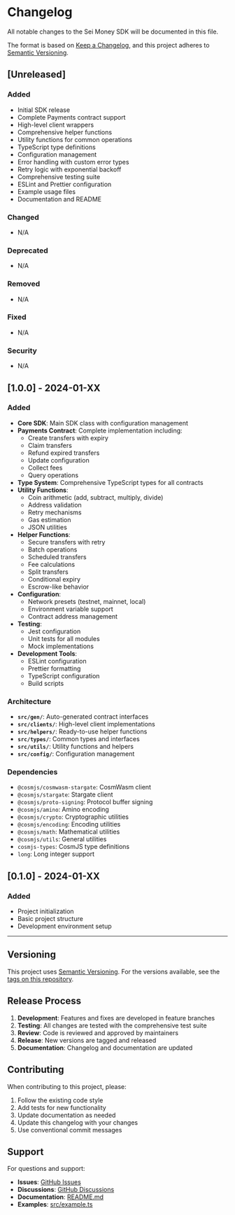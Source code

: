 # Changelog

All notable changes to the Sei Money SDK will be documented in this file.

The format is based on [Keep a Changelog](https://keepachangelog.com/en/1.0.0/),
and this project adheres to [Semantic Versioning](https://semver.org/spec/v2.0.0.html).

## [Unreleased]

### Added
- Initial SDK release
- Complete Payments contract support
- High-level client wrappers
- Comprehensive helper functions
- Utility functions for common operations
- TypeScript type definitions
- Configuration management
- Error handling with custom error types
- Retry logic with exponential backoff
- Comprehensive testing suite
- ESLint and Prettier configuration
- Example usage files
- Documentation and README

### Changed
- N/A

### Deprecated
- N/A

### Removed
- N/A

### Fixed
- N/A

### Security
- N/A

## [1.0.0] - 2024-01-XX

### Added
- **Core SDK**: Main SDK class with configuration management
- **Payments Contract**: Complete implementation including:
  - Create transfers with expiry
  - Claim transfers
  - Refund expired transfers
  - Update configuration
  - Collect fees
  - Query operations
- **Type System**: Comprehensive TypeScript types for all contracts
- **Utility Functions**: 
  - Coin arithmetic (add, subtract, multiply, divide)
  - Address validation
  - Retry mechanisms
  - Gas estimation
  - JSON utilities
- **Helper Functions**:
  - Secure transfers with retry
  - Batch operations
  - Scheduled transfers
  - Fee calculations
  - Split transfers
  - Conditional expiry
  - Escrow-like behavior
- **Configuration**: 
  - Network presets (testnet, mainnet, local)
  - Environment variable support
  - Contract address management
- **Testing**: 
  - Jest configuration
  - Unit tests for all modules
  - Mock implementations
- **Development Tools**:
  - ESLint configuration
  - Prettier formatting
  - TypeScript configuration
  - Build scripts

### Architecture
- **`src/gen/`**: Auto-generated contract interfaces
- **`src/clients/`**: High-level client implementations
- **`src/helpers/`**: Ready-to-use helper functions
- **`src/types/`**: Common types and interfaces
- **`src/utils/`**: Utility functions and helpers
- **`src/config/`**: Configuration management

### Dependencies
- `@cosmjs/cosmwasm-stargate`: CosmWasm client
- `@cosmjs/stargate`: Stargate client
- `@cosmjs/proto-signing`: Protocol buffer signing
- `@cosmjs/amino`: Amino encoding
- `@cosmjs/crypto`: Cryptographic utilities
- `@cosmjs/encoding`: Encoding utilities
- `@cosmjs/math`: Mathematical utilities
- `@cosmjs/utils`: General utilities
- `cosmjs-types`: CosmJS type definitions
- `long`: Long integer support

## [0.1.0] - 2024-01-XX

### Added
- Project initialization
- Basic project structure
- Development environment setup

---

## Versioning

This project uses [Semantic Versioning](https://semver.org/). For the versions available, see the [tags on this repository](https://github.com/sei-money/sei-money-sdk/tags).

## Release Process

1. **Development**: Features and fixes are developed in feature branches
2. **Testing**: All changes are tested with the comprehensive test suite
3. **Review**: Code is reviewed and approved by maintainers
4. **Release**: New versions are tagged and released
5. **Documentation**: Changelog and documentation are updated

## Contributing

When contributing to this project, please:

1. Follow the existing code style
2. Add tests for new functionality
3. Update documentation as needed
4. Update this changelog with your changes
5. Use conventional commit messages

## Support

For questions and support:

- **Issues**: [GitHub Issues](https://github.com/sei-money/sei-money-sdk/issues)
- **Discussions**: [GitHub Discussions](https://github.com/sei-money/sei-money-sdk/discussions)
- **Documentation**: [README.md](README.md)
- **Examples**: [src/example.ts](src/example.ts)
